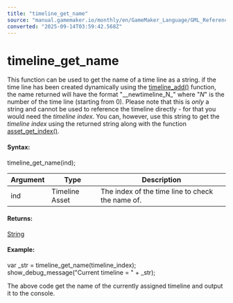 ```yaml
---
title: "timeline_get_name"
source: "manual.gamemaker.io/monthly/en/GameMaker_Language/GML_Reference/Asset_Management/Timelines/timeline_get_name.htm"
converted: "2025-09-14T03:59:42.568Z"
---
```


# timeline\_get\_name

This function can be used to get the name of a time line as a string. if the time line has been created dynamically using the [timeline\_add()](timeline_add.md) function, the name returned will have the format "\_\_newtimeline_N_" where "_N_" is the number of the time line (starting from 0). Please note that this is _only_ a string and cannot be used to reference the timeline directly - for that you would need the _timeline index_. You can, however, use this string to get the _timeline index_ using the returned string along with the function [asset\_get\_index()](../Assets_And_Tags/asset_get_index.md).

#### Syntax:

timeline\_get\_name(ind);

| Argument | Type | Description |
| --- | --- | --- |
| ind | Timeline Asset | The index of the time line to check the name of. |

#### Returns:

[String](../../../GML_Overview/Data_Types.md)

#### Example:

var \_str = timeline\_get\_name(timeline\_index);
show\_debug\_message("Current timeline = " + \_str);

The above code get the name of the currently assigned timeline and output it to the console.